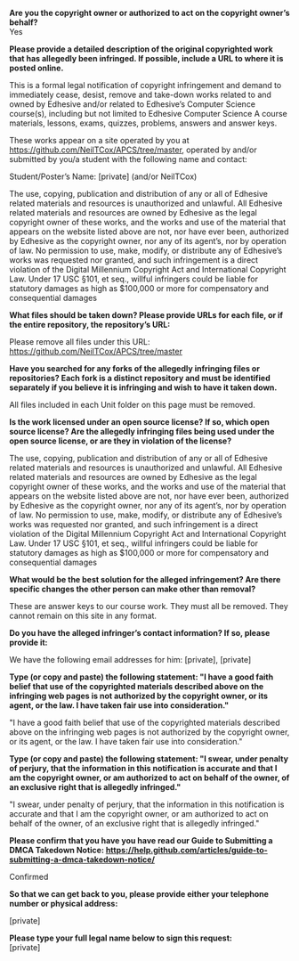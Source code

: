 **Are you the copyright owner or authorized to act on the copyright owner’s behalf?**  
Yes

**Please provide a detailed description of the original copyrighted work that has allegedly been infringed. If possible, include a URL to where it is posted online.**  

This is a formal legal notification of copyright infringement and demand to immediately cease, desist, remove and take-down works related to and owned by Edhesive and/or related to Edhesive’s Computer Science course(s), including but not limited to Edhesive Computer Science A course materials, lessons, exams, quizzes, problems, answers and answer keys.

These works appear on a site operated by you at https://github.com/NeilTCox/APCS/tree/master, operated by and/or submitted by you/a student with the following name and contact:

Student/Poster’s Name: [private] (and/or NeilTCox)

The use, copying, publication and distribution of any or all of Edhesive related materials and resources is unauthorized and unlawful. All Edhesive related materials and resources are owned by Edhesive as the legal copyright owner of these works, and the works and use of the material that appears on the website listed above are not, nor have ever been, authorized by Edhesive as the copyright owner, nor any of its agent’s, nor by operation of law. No permission to use, make, modify, or distribute any of Edhesive’s works was requested nor granted, and such infringement is a direct violation of the Digital Millennium Copyright Act and International Copyright Law. Under 17 USC §101, et seq., willful infringers could be liable for statutory damages as high as $100,000 or more for compensatory and consequential damages

**What files should be taken down? Please provide URLs for each file, or if the entire repository, the repository’s URL:**

Please remove all files under this URL: https://github.com/NeilTCox/APCS/tree/master

**Have you searched for any forks of the allegedly infringing files or repositories? Each fork is a distinct repository and must be identified separately if you believe it is infringing and wish to have it taken down.**

All files included in each Unit folder on this page must be removed.

**Is the work licensed under an open source license? If so, which open source license? Are the allegedly infringing files being used under the open source license, or are they in violation of the license?**

The use, copying, publication and distribution of any or all of Edhesive related materials and resources is unauthorized and unlawful. All Edhesive related materials and resources are owned by Edhesive as the legal copyright owner of these works, and the works and use of the material that appears on the website listed above are not, nor have ever been, authorized by Edhesive as the copyright owner, nor any of its agent’s, nor by operation of law. No permission to use, make, modify, or distribute any of Edhesive’s works was requested nor granted, and such infringement is a direct violation of the Digital Millennium Copyright Act and International Copyright Law. Under 17 USC §101, et seq., willful infringers could be liable for statutory damages as high as $100,000 or more for compensatory and consequential damages

**What would be the best solution for the alleged infringement? Are there specific changes the other person can make other than removal?**

These are answer keys to our course work. They must all be removed. They cannot remain on this site in any format.

**Do you have the alleged infringer’s contact information? If so, please provide it:**

We have the following email addresses for him: [private], [private]  

**Type (or copy and paste) the following statement: "I have a good faith belief that use of the copyrighted materials described above on the infringing web pages is not authorized by the copyright owner, or its agent, or the law. I have taken fair use into consideration."**

"I have a good faith belief that use of the copyrighted materials described above on the infringing web pages is not authorized by the copyright owner, or its agent, or the law. I have taken fair use into consideration."

**Type (or copy and paste) the following statement: "I swear, under penalty of perjury, that the information in this notification is accurate and that I am the copyright owner, or am authorized to act on behalf of the owner, of an exclusive right that is allegedly infringed."**

"I swear, under penalty of perjury, that the information in this notification is accurate and that I am the copyright owner, or am authorized to act on behalf of the owner, of an exclusive right that is allegedly infringed."

**Please confirm that you have you have read our Guide to Submitting a DMCA Takedown Notice: https://help.github.com/articles/guide-to-submitting-a-dmca-takedown-notice/**

Confirmed

**So that we can get back to you, please provide either your telephone number or physical address:**

[private]  

**Please type your full legal name below to sign this request:**  
[private]  
